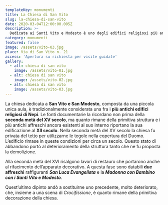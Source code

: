 ```yaml
---
templateKey: monumenti
title: La Chiesa di San Vito
slug: la-chiesa-di-san-vito
date: 2020-03-04T12:00:00.005Z
description: >-
  Dedicata ai Santi Vito e Modesto è uno degli edifici religiosi più antichi di Nepi. Contiene importanti affreschi che ne fanno risalire la costruzione al XII Secolo.
category: monumenti
featured: false
image: /assets/vito-03.jpg
place: Via di San Vito n. 21
access: 'Apertura su richiesta per visite guidate'
gallery:
  - alt: chiesa di san vito
    image: /assets/vito-01.jpg
  - alt: chiesa di san vito
    image: /assets/vito-02.jpg
  - alt: chiesa di san vito
    image: /assets/vito-03.jpg
---
```

La chiesa dedicata a **San Vito e San Modesto**, composta da una piccola unica aula, è tradizionalmente considerata una fra i **più antichi edifici religiosi di Nepi**. Le fonti documentarie la ricordano non prima della **seconda metà del XV secolo**, ma quanto rimane della primitiva struttura e i più antichi affreschi ancora esistenti al suo interno riportano la sua edificazione al **XII secolo**. Nella seconda metà del XV secolo la chiesa fu privata del tetto per utilizzarne le tegole nella copertura del Duomo. L’edificio rimase in queste condizioni per circa un secolo. Questo stato di abbandono portò al deterioramento della struttura tanto che ne fu proposta la demolizione.

Alla seconda metà del XVI risalgono lavori di restauro che portarono anche al rifacimento dell’apparato decorativo. A questa fase sono databili **due affreschi** raffiguranti _**San Luca Evangelista**_  e la _**Madonna con Bambino con i Santi Vito e Modesto**_.

Quest’ultimo dipinto andò a sostituirne uno precedente, molto deteriorato, che, insieme a una scena di _Crocifissione_, è quanto rimane della primitiva decorazione della chiesa.